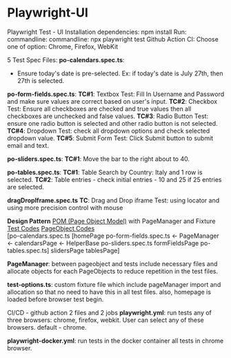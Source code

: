 # Playwright-UI
Playwright Test - UI
Installation dependencies: npm install
Run: commandline: commandline: npx playwright test 
Github Action CI: Choose one of option: Chrome, Firefox, WebKit

5 Test Spec Files:
**po-calendars.spec.ts**:
 - Ensure today's date is pre-selected. 
Ex: if today's date is July 27th, then 27th is selected.

**po-form-fields.spec.ts**: 
**TC#1**: Textbox Test: Fill In Username and Password and make sure values are correct based on user's input. 
**TC#2**: Checkbox Test: Ensure all checkboxes are checked and true values then all checkboxes are unchecked and false values.
**TC#3**: Radio Button Test: ensure one radio button is selected and other radio button is not selected.
**TC#4**: Dropdown Test: check all dropdown options and check selected dropdown value. 
**TC#5**: Submit Form Test: Click Submit button to submit email and text.

**po-sliders.spec.ts**: 
**TC#1**: Move the bar to the right about to 40.

**po-tables.spec.ts**: 
**TC#1**: Table Search by Country: Italy and 1 row is selected. 
**TC#2**: Table entries - check initial entries - 10 and 25 if 25 entries are selected.

**dragDropIframe.spec.ts**
**TC**: Drag and Drop iframe Test: using locator and using more precision control with mouse 

**Design Pattern** 
<ins>POM (Page Object Model)</ins> with PageManager and Fixture 
<ins>Test Codes</ins>                               <ins>PageObject Codes</ins>                      
[po-calendars.spec.ts                       [homePage
po-form-fields.spec.ts  <- PageManager <-   calendarsPage  <-  HelperBase
po-sliders.spec.ts                          formFieldsPage
po-tables.spec.ts]                          slidersPage 
                                            tablesPage]

**PageManager**: 
between pageobject and tests
include necessary files and allocate objects for each PageObjects to reduce repetition in the test files.

**test-options.ts**: 
custom fixture file which include pageManager import and allocation so that no need to have this in all test files.  also, homepage is loaded before browser test begin.

CI/CD - github action 2 files and 2 jobs 
**playwright.yml**: run tests any of three browsers: chrome, firefox, webkit.  User can select any of these browsers.  default - chrome. 

**playwright-docker.yml**: run tests in the docker container all tests in chrome browser.